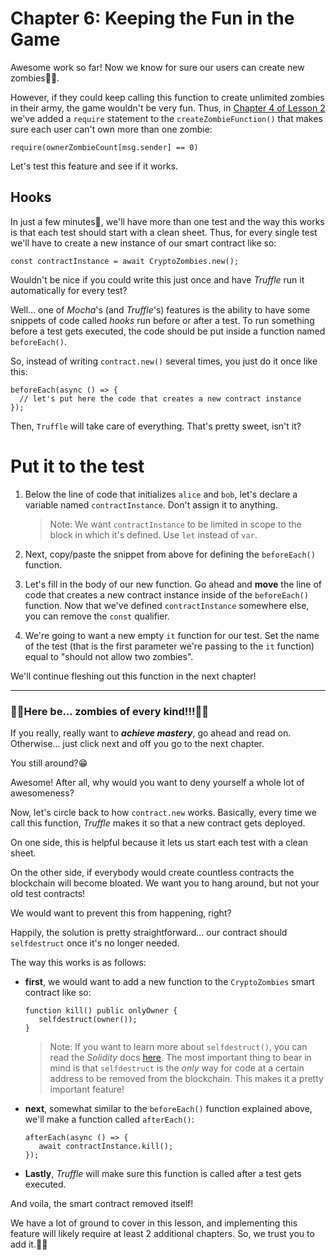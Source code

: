 # Chapter 6: Keeping the Fun in the Game

Awesome work so far! Now we know for sure our users can create new zombies👌🏻.

However, if they could keep calling this function to create unlimited zombies in their army, the game wouldn't be very fun. Thus, in [Chapter 4 of Lesson 2](https://cryptozombies.io/en/lesson/2/chapter/4) we've added a `require` statement to the `createZombieFunction()` that makes sure each user can't own more than one zombie:

```
require(ownerZombieCount[msg.sender] == 0)

```

Let's test this feature and see if it works.

## Hooks

In just a few minutes🤞, we'll have more than one test and the way this works is that each test should start with a clean sheet. Thus, for every single test we'll have to create a new instance of our smart contract like so:

```
const contractInstance = await CryptoZombies.new();

```

Wouldn't be nice if you could write this just once and have _Truffle_ run it automatically for every test?

Well... one of _Mocha_'s (and _Truffle_'s) features is the ability to have some snippets of code called _hooks_ run before or after a test. To run something before a test gets executed, the code should be put inside a function named `beforeEach()`.

So, instead of writing `contract.new()` several times, you just do it once like this:

```
beforeEach(async () => {
  // let's put here the code that creates a new contract instance
});

```

Then, `Truffle` will take care of everything. That's pretty sweet, isn't it?

# Put it to the test

1.  Below the line of code that initializes `alice` and `bob`, let's declare a variable named `contractInstance`. Don't assign it to anything.

    > Note: We want `contractInstance` to be limited in scope to the block in which it's defined. Use `let` instead of `var`.

2.  Next, copy/paste the snippet from above for defining the `beforeEach()` function.
3.  Let's fill in the body of our new function. Go ahead and **move** the line of code that creates a new contract instance inside of the `beforeEach()` function. Now that we've defined `contractInstance` somewhere else, you can remove the `const` qualifier.
4.  We're going to want a new empty `it` function for our test. Set the name of the test (that is the first parameter we're passing to the `it` function) equal to "should not allow two zombies".

We'll continue fleshing out this function in the next chapter!

---

### 🧟‍♂️Here be... zombies of every kind!!!🧟‍♂️

If you really, really want to **_achieve mastery_**, go ahead and read on. Otherwise... just click next and off you go to the next chapter.

You still around?😁

Awesome! After all, why would you want to deny yourself a whole lot of awesomeness?

Now, let's circle back to how `contract.new` works. Basically, every time we call this function, _Truffle_ makes it so that a new contract gets deployed.

On one side, this is helpful because it lets us start each test with a clean sheet.

On the other side, if everybody would create countless contracts the blockchain will become bloated. We want you to hang around, but not your old test contracts!

We would want to prevent this from happening, right?

Happily, the solution is pretty straightforward... our contract should `selfdestruct` once it's no longer needed.

The way this works is as follows:

- **first**, we would want to add a new function to the `CryptoZombies` smart contract like so:

  ```
  function kill() public onlyOwner {
     selfdestruct(owner());
  }

  ```

  > Note: If you want to learn more about `selfdestruct()`, you can read the _Solidity_ docs [here](https://solidity.readthedocs.io/en/v0.4.21/introduction-to-smart-contracts.html#self-destruct). The most important thing to bear in mind is that `selfdestruct` is the _only_ way for code at a certain address to be removed from the blockchain. This makes it a pretty important feature!

- **next**, somewhat similar to the `beforeEach()` function explained above, we'll make a function called `afterEach()`:

  ```
  afterEach(async () => {
     await contractInstance.kill();
  });

  ```

- **Lastly**, _Truffle_ will make sure this function is called after a test gets executed.

And voila, the smart contract removed itself!

We have a lot of ground to cover in this lesson, and implementing this feature will likely require at least 2 additional chapters. So, we trust you to add it.💪🏻
